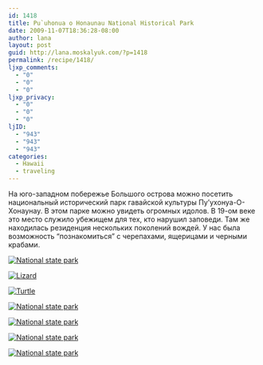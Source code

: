 ```yaml
---
id: 1418
title: Pu`uhonua o Honaunau National Historical Park
date: 2009-11-07T18:36:28-08:00
author: lana
layout: post
guid: http://lana.moskalyuk.com/?p=1418
permalink: /recipe/1418/
ljxp_comments:
  - "0"
  - "0"
  - "0"
ljxp_privacy:
  - "0"
  - "0"
  - "0"
ljID:
  - "943"
  - "943"
  - "943"
categories:
  - Hawaii
  - traveling
---
```

На юго-западном побережье Большого острова можно посетить национальный исторический парк гавайской культуры Пу&#8217;ухонуа-О-Хонаунау. В этом парке можно увидеть огромных идолов. В 19-ом веке это место служило убежищем для тех, кто нарушил заповеди. Там же находилась резиденция нескольких поколений вождей. У нас была возможность &#8220;познакомиться&#8221; с черепахами, ящерицами и черными крабами.

<a class="flickr-image alignnone" title="National state park" href="http://www.flickr.com/photos/67405678@N00/4083247813/" target="_blank"><img src="http://farm3.static.flickr.com/2777/4083247813_83d059c2c4.jpg" alt="National state park" /></a>

<a class="flickr-image alignnone" title="Lizard" href="http://www.flickr.com/photos/67405678@N00/4083947470/" target="_blank"><img src="http://farm3.static.flickr.com/2788/4083947470_be8eac3609.jpg" alt="Lizard" /></a>

<a class="flickr-image alignnone" title="Turtle" href="http://www.flickr.com/photos/67405678@N00/4083989976/" target="_blank"><img src="http://farm3.static.flickr.com/2540/4083989976_f35e87e0a6.jpg" alt="Turtle" /></a>

<a class="flickr-image alignnone" title="National state park" href="http://www.flickr.com/photos/67405678@N00/4084019588/" target="_blank"><img src="http://farm3.static.flickr.com/2524/4084019588_e9be99427e.jpg" alt="National state park" /></a>

<a class="flickr-image alignnone" title="National state park" href="http://www.flickr.com/photos/67405678@N00/4083266159/" target="_blank"><img src="http://farm3.static.flickr.com/2523/4083266159_dbe3ed24cc.jpg" alt="National state park" /></a>

<a class="flickr-image alignnone" title="National state park" href="http://www.flickr.com/photos/67405678@N00/4083982012/" target="_blank"><img src="http://farm3.static.flickr.com/2544/4083982012_aaaa13cc0c.jpg" alt="National state park" /></a>

<a class="flickr-image alignnone" title="National state park" href="http://www.flickr.com/photos/67405678@N00/4083193777/" target="_blank"><img src="http://farm3.static.flickr.com/2541/4083193777_f752c05ac6.jpg" alt="National state park" /></a>